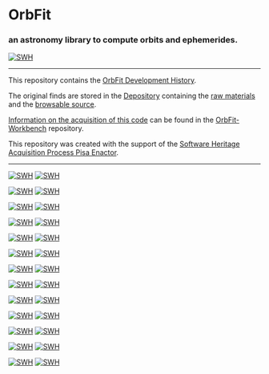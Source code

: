 # OrbFit

### an astronomy library to compute orbits and ephemerides. 

[![SWH](https://archive.softwareheritage.org/badge/origin/https://github.com/Unipisa/OrbFit.git/)](https://archive.softwareheritage.org/browse/origin/https://github.com/Unipisa/OrbFit.git/)


-------------------

This repository contains the 
[OrbFit Development History](https://github.com/Unipisa/OrbFit/tree/SourceCode/). 

The original finds are stored in the [Depository](https://github.com/Unipisa/OrbFit-Depository) 
containing the
[raw materials](https://github.com/Unipisa/OrbFit-Depository/tree/master/raw_materials) and the
[browsable source](https://github.com/Unipisa/OrbFit-Depository/tree/master/browsable_source).

[Information on the acquisition of this code](https://github.com/Unipisa/OrbFit-Workbench/tree/master/metadata) can be found in the [OrbFit-Workbench](https://github.com/Unipisa/OrbFit-Workbench) repository.

This repository was created with the support of the 
[Software Heritage Acquisition Process Pisa Enactor](https://github.com/Unipisa/SWHAPPE).


-------------------


[![SWH](https://archive.softwareheritage.org/badge/swh:1:rel:336c29564b866c54f340e941827c70ec9846a19d;origin=https://github.com/Unipisa/OrbFit.git/)](https://archive.softwareheritage.org/swh:1:rel:336c29564b866c54f340e941827c70ec9846a19d;origin=https://github.com/Unipisa/OrbFit.git/)
[![SWH](https://archive.softwareheritage.org/badge/swh:1:rev:67d00636b3705d4884549d8ced89bbca82f66108;origin=https://github.com/Unipisa/OrbFit.git/)](https://archive.softwareheritage.org/swh:1:rev:67d00636b3705d4884549d8ced89bbca82f66108;origin=https://github.com/Unipisa/OrbFit.git/)


[![SWH](https://archive.softwareheritage.org/badge/swh:1:rel:b14ba171f3c438424846a1a4c8d2ec8e33e2aac2;origin=https://github.com/Unipisa/OrbFit.git/)](https://archive.softwareheritage.org/swh:1:rel:b14ba171f3c438424846a1a4c8d2ec8e33e2aac2;origin=https://github.com/Unipisa/OrbFit.git/)
[![SWH](https://archive.softwareheritage.org/badge/swh:1:rev:e3e8cdfa673778ce37c7902702d21881a4e5c51c;origin=https://github.com/Unipisa/OrbFit.git/)](https://archive.softwareheritage.org/swh:1:rev:e3e8cdfa673778ce37c7902702d21881a4e5c51c;origin=https://github.com/Unipisa/OrbFit.git/)


[![SWH](https://archive.softwareheritage.org/badge/swh:1:rel:da137c4fd92298a48cf8aee5c791e81abaacbc76;origin=https://github.com/Unipisa/OrbFit.git/)](https://archive.softwareheritage.org/swh:1:rel:da137c4fd92298a48cf8aee5c791e81abaacbc76;origin=https://github.com/Unipisa/OrbFit.git/)
[![SWH](https://archive.softwareheritage.org/badge/swh:1:rev:a0b0f6692e4b841da41cad774461cff715c41008;origin=https://github.com/Unipisa/OrbFit.git/)](https://archive.softwareheritage.org/swh:1:rev:a0b0f6692e4b841da41cad774461cff715c41008;origin=https://github.com/Unipisa/OrbFit.git/)


[![SWH](https://archive.softwareheritage.org/badge/swh:1:rel:e5339958462286163d259b1c3478d4d348edf993;origin=https://github.com/Unipisa/OrbFit.git/)](https://archive.softwareheritage.org/swh:1:rel:e5339958462286163d259b1c3478d4d348edf993;origin=https://github.com/Unipisa/OrbFit.git/)
[![SWH](https://archive.softwareheritage.org/badge/swh:1:rev:dd859deafa3ece6370d52da136bf91220a79344f;origin=https://github.com/Unipisa/OrbFit.git/)](https://archive.softwareheritage.org/swh:1:rev:dd859deafa3ece6370d52da136bf91220a79344f;origin=https://github.com/Unipisa/OrbFit.git/)


[![SWH](https://archive.softwareheritage.org/badge/swh:1:rel:8290c3f7b8cf16986f4029dcd2aca49f90ee25fa;origin=https://github.com/Unipisa/OrbFit.git/)](https://archive.softwareheritage.org/swh:1:rel:8290c3f7b8cf16986f4029dcd2aca49f90ee25fa;origin=https://github.com/Unipisa/OrbFit.git/)
[![SWH](https://archive.softwareheritage.org/badge/swh:1:rev:18056373c7fa5f35f0813907096607755f2a710c;origin=https://github.com/Unipisa/OrbFit.git/)](https://archive.softwareheritage.org/swh:1:rev:18056373c7fa5f35f0813907096607755f2a710c;origin=https://github.com/Unipisa/OrbFit.git/)


[![SWH](https://archive.softwareheritage.org/badge/swh:1:rel:d1922a05fb2a95c3e78877c8028ba46ca2cb9fcb;origin=https://github.com/Unipisa/OrbFit.git/)](https://archive.softwareheritage.org/swh:1:rel:d1922a05fb2a95c3e78877c8028ba46ca2cb9fcb;origin=https://github.com/Unipisa/OrbFit.git/)
[![SWH](https://archive.softwareheritage.org/badge/swh:1:rev:774f7cf71092321810c9bc08b0d34403f190ef15;origin=https://github.com/Unipisa/OrbFit.git/)](https://archive.softwareheritage.org/swh:1:rev:774f7cf71092321810c9bc08b0d34403f190ef15;origin=https://github.com/Unipisa/OrbFit.git/)


[![SWH](https://archive.softwareheritage.org/badge/swh:1:rel:7262db4104b34091b99b9d582a34437bfd5dec3a;origin=https://github.com/Unipisa/OrbFit.git/)](https://archive.softwareheritage.org/swh:1:rel:7262db4104b34091b99b9d582a34437bfd5dec3a;origin=https://github.com/Unipisa/OrbFit.git/)
[![SWH](https://archive.softwareheritage.org/badge/swh:1:rev:59d3aa8e3f2195e40c60abdc89b66a992b5bfb57;origin=https://github.com/Unipisa/OrbFit.git/)](https://archive.softwareheritage.org/swh:1:rev:59d3aa8e3f2195e40c60abdc89b66a992b5bfb57;origin=https://github.com/Unipisa/OrbFit.git/)


[![SWH](https://archive.softwareheritage.org/badge/swh:1:rel:93c73483824f6f66779f5b8b5de1ce510e3b8c57;origin=https://github.com/Unipisa/OrbFit.git/)](https://archive.softwareheritage.org/swh:1:rel:93c73483824f6f66779f5b8b5de1ce510e3b8c57;origin=https://github.com/Unipisa/OrbFit.git/)
[![SWH](https://archive.softwareheritage.org/badge/swh:1:rev:746c64cde6c0fa3957657d2ccd8abcff8cd86165;origin=https://github.com/Unipisa/OrbFit.git/)](https://archive.softwareheritage.org/swh:1:rev:746c64cde6c0fa3957657d2ccd8abcff8cd86165;origin=https://github.com/Unipisa/OrbFit.git/)


[![SWH](https://archive.softwareheritage.org/badge/swh:1:rel:1754009ae2cc55f9c3aebf19c0273d6ac07ba277;origin=https://github.com/Unipisa/OrbFit.git/)](https://archive.softwareheritage.org/swh:1:rel:1754009ae2cc55f9c3aebf19c0273d6ac07ba277;origin=https://github.com/Unipisa/OrbFit.git/)
[![SWH](https://archive.softwareheritage.org/badge/swh:1:rev:e771f4f9ad499d0f13ed601df4cf4fd5d9db8233;origin=https://github.com/Unipisa/OrbFit.git/)](https://archive.softwareheritage.org/swh:1:rev:e771f4f9ad499d0f13ed601df4cf4fd5d9db8233;origin=https://github.com/Unipisa/OrbFit.git/)


[![SWH](https://archive.softwareheritage.org/badge/swh:1:rel:1b318b6adec8ca6652229cd4f93bd77f73ec81a1;origin=https://github.com/Unipisa/OrbFit.git/)](https://archive.softwareheritage.org/swh:1:rel:1b318b6adec8ca6652229cd4f93bd77f73ec81a1;origin=https://github.com/Unipisa/OrbFit.git/)
[![SWH](https://archive.softwareheritage.org/badge/swh:1:rev:1e8c887aa6680cf81e3ce8ff65785d12da182de0;origin=https://github.com/Unipisa/OrbFit.git/)](https://archive.softwareheritage.org/swh:1:rev:1e8c887aa6680cf81e3ce8ff65785d12da182de0;origin=https://github.com/Unipisa/OrbFit.git/)


[![SWH](https://archive.softwareheritage.org/badge/swh:1:rel:8531daf8b3ff6adc9823778e79407eb04ed0ee89;origin=https://github.com/Unipisa/OrbFit.git/)](https://archive.softwareheritage.org/swh:1:rel:8531daf8b3ff6adc9823778e79407eb04ed0ee89;origin=https://github.com/Unipisa/OrbFit.git/)
[![SWH](https://archive.softwareheritage.org/badge/swh:1:rev:0c1abe21f8c80f40470810e1a28c0c6b59a9ce41;origin=https://github.com/Unipisa/OrbFit.git/)](https://archive.softwareheritage.org/swh:1:rev:0c1abe21f8c80f40470810e1a28c0c6b59a9ce41;origin=https://github.com/Unipisa/OrbFit.git/)


[![SWH](https://archive.softwareheritage.org/badge/swh:1:rel:fceefc14bb9a02c9f95c92050c6c2ec5ec6147ee;origin=https://github.com/Unipisa/OrbFit.git/)](https://archive.softwareheritage.org/swh:1:rel:fceefc14bb9a02c9f95c92050c6c2ec5ec6147ee;origin=https://github.com/Unipisa/OrbFit.git/)
[![SWH](https://archive.softwareheritage.org/badge/swh:1:rev:64b4b28ac4c1f60205901bd17ee102633b3f0a81;origin=https://github.com/Unipisa/OrbFit.git/)](https://archive.softwareheritage.org/swh:1:rev:64b4b28ac4c1f60205901bd17ee102633b3f0a81;origin=https://github.com/Unipisa/OrbFit.git/)


[![SWH](https://archive.softwareheritage.org/badge/swh:1:rel:d854552075f926796b880568c20e3b705a248afb;origin=https://github.com/Unipisa/OrbFit.git/)](https://archive.softwareheritage.org/swh:1:rel:d854552075f926796b880568c20e3b705a248afb;origin=https://github.com/Unipisa/OrbFit.git/)
[![SWH](https://archive.softwareheritage.org/badge/swh:1:rev:3adda501dd1183b86832c8d2c05d8b5b72ffd7f2;origin=https://github.com/Unipisa/OrbFit.git/)](https://archive.softwareheritage.org/swh:1:rev:3adda501dd1183b86832c8d2c05d8b5b72ffd7f2;origin=https://github.com/Unipisa/OrbFit.git/)

